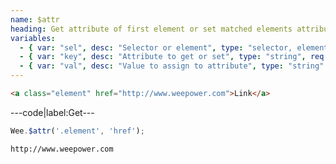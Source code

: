 ```yaml
---
name: $attr
heading: Get attribute of first element or set matched elements attribute with specified value
variables:
  - { var: "sel", desc: "Selector or element", type: "selector, element", req: true }
  - { var: "key", desc: "Attribute to get or set", type: "string", req: true }
  - { var: "val", desc: "Value to assign to attribute", type: "string" }
---
```


```html
<a class="element" href="http://www.weepower.com">Link</a>
```

---code|label:Get---

```javascript
Wee.$attr('.element', 'href');
```

```html
http://www.weepower.com
```